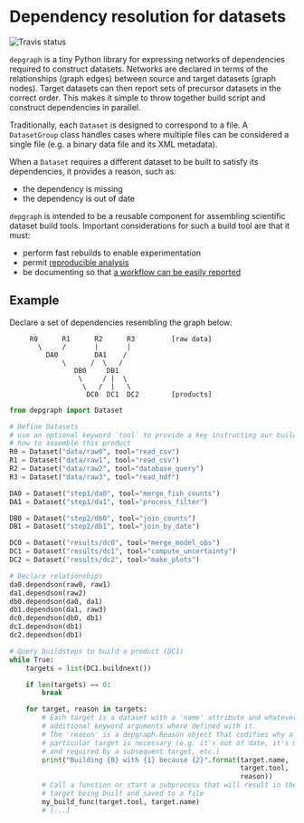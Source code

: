 # Dependency resolution for datasets

![Travis status](https://travis-ci.org/njwilson23/depgraph.svg?branch=master)

`depgraph` is a tiny Python library for expressing networks of dependencies
required to construct datasets. Networks are declared in terms of the
relationships (graph edges) between source and target datasets (graph nodes).
Target datasets can then report sets of precursor datasets in the correct order.
This makes it simple to throw together build script and construct dependencies
in parallel.

Traditionally, each `Dataset` is designed to correspond to a file. A
`DatasetGroup` class handles cases where multiple files can be considered a
single file (e.g. a binary data file and its XML metadata).

When a `Dataset` requires a different dataset to be built to satisfy its
dependencies, it provides a reason, such as:

- the dependency is missing
- the dependency is out of date

`depgraph` is intended to be a reusable component for assembling scientific
dataset build tools. Important considerations for such a build tool are that it
must:

- perform fast rebuilds to enable experimentation
- permit [reproducible analysis](http://science.sciencemag.org/content/334/6060/1226.long)
- be documenting so that [a workflow can be easily reported](http://www.ontosoft.org/gpf/node/1)

## Example

Declare a set of dependencies resembling the graph below:

         R0      R1      R2      R3         [raw data]
           \     /       |       |
             DA0         DA1    /
                 \      /  \   /
                    DB0     DB1
                     \     / |  \
                      \   /  |   \
                       DC0  DC1  DC2        [products]


```python
from depgraph import Dataset

# Define Datasets
# use an optional keyword `tool` to provide a key instructing our build tool
# how to assemble this product
R0 = Dataset("data/raw0", tool="read_csv")
R1 = Dataset("data/raw1", tool="read_csv")
R2 = Dataset("data/raw2", tool="database_query")
R3 = Dataset("data/raw3", tool="read_hdf")

DA0 = Dataset("step1/da0", tool="merge_fish_counts")
DA1 = Dataset("step1/da1", tool="process_filter")

DB0 = Dataset("step2/db0", tool="join_counts")
DB1 = Dataset("step2/db1", tool="join_by_date")

DC0 = Dataset("results/dc0", tool="merge_model_obs")
DC1 = Dataset("results/dc1", tool="compute_uncertainty")
DC2 = Dataset("results/dc2", tool="make_plots")

# Declare relationships
da0.dependson(raw0, raw1)
da1.dependson(raw2)
db0.dependson(da0, da1)
db1.dependson(da1, raw3)
dc0.dependson(db0, db1)
dc1.dependson(db1)
dc2.dependson(db1)

# Query buildsteps to build a product (DC1)
while True:
    targets = list(DC1.buildnext())

    if len(targets) == 0:
        break

    for target, reason in targets:
        # Each target is a dataset with a 'name' attribute and whatever
        # additional keyword arguments where defined with it.
        # The 'reason' is a depgraph.Reason object that codifies why a
        # particular target is necessary (e.g. it's out of date, it's missing,
        # and required by a subsequent target, etc.)
        print("Building {0} with {1} because {2}".format(target.name,
                                                         target.tool,
                                                         reason))
        # Call a function or start a subprocess that will result in the
        # target being built and saved to a file
        my_build_func(target.tool, target.name)
        # [...]
```

